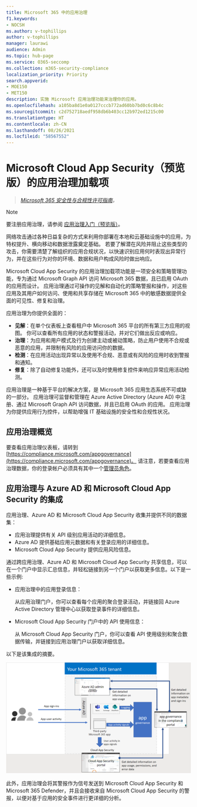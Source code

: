 ```yaml
---
title: Microsoft 365 中的应用治理
f1.keywords:
- NOCSH
ms.author: v-tophillips
author: v-tophillips
manager: laurawi
audience: Admin
ms.topic: hub-page
ms.service: O365-seccomp
ms.collection: m365-security-compliance
localization_priority: Priority
search.appverid:
- MOE150
- MET150
description: 实施 Microsoft 应用治理功能来治理你的应用。
ms.openlocfilehash: a105ba8d1e0a0127cccb772ad60bb7bd0c6c8b4c
ms.sourcegitcommit: c2d752718aedf958db6b403cc12b972ed1215c00
ms.translationtype: HT
ms.contentlocale: zh-CN
ms.lasthandoff: 08/26/2021
ms.locfileid: "58567552"
---
```

# <a name="app-governance-add-on-to-microsoft-cloud-app-security-in-preview"></a>Microsoft Cloud App Security（预览版）的应用治理加载项

>*[Microsoft 365 安全性与合规性许可指南](https://aka.ms/ComplianceSD)。*

> [!NOTE]
> 要注册应用治理，请参阅 [应用治理入门（预览版）](app-governance-get-started.md)。

网络攻击通过各种日益复杂的方式来利用你部署在本地和云基础设施中的应用，为特权提升、横向移动和数据泄露奠定基础。 若要了解潜在风险并阻止这些类型的攻击，你需要清楚了解组织的应用合规状况，以快速识别应用何时表现出异常行为，并在这些行为对你的环境、数据和用户构成风险时做出响应。

Microsoft Cloud App Security 的应用治理加载项功能是一项安全和策略管理功能，专为通过 Microsoft Graph API 访问 Microsoft 365 数据，且已启用 OAuth 的应用而设计。 应用治理通过可操作的见解和自动化的策略警报和操作，对这些应用及其用户如何访问、使用和共享存储在 Microsoft 365 中的敏感数据提供全面的可见性、修复和治理。

<!--
The scale of ongoing cybersecurity incidents affecting large enterprises and smaller businesses highlights the dangers of supply chain attacks and the need to strengthen the security and compliance posture of every organization. Accelerated cloud adoption with Microsoft 365 and its rich application ecosystem are constantly growing. Attackers are gaining organizational footholds through applications because:

- Users are typically unaware of the risks when consenting to the use of applications. 
- App developers and independent software vendors (ISVs) do not yet have Security Development Lifecycle (SDL) best practices in place to address attacker techniques.
-->

应用治理为你提供全面的：

- **见解**：在单个仪表板上查看租户中 Microsoft 365 平台的所有第三方应用的视图。 你可以查看所有应用的状态和警报活动，并对它们做出反应或响应。
- **治理**：为应用和用户模式及行为创建主动或被动策略，防止用户使用不合规或恶意的应用，并限制有风险的应用访问你的数据。
- **检测**：在应用活动出现异常以及使用不合规、恶意或有风险的应用时收到警报和通知。
- **修复**：除了自动修复功能外，还可以及时使用修复控件来响应异常应用活动检测。

应用治理是一种基于平台的解决方案，是 Microsoft 365 应用生态系统不可或缺的一部分。 应用治理可监督和管理在 Azure Active Directory (Azure AD) 中注册、通过 Microsoft Graph API 访问数据，并且已启用 OAuth 的应用。 应用治理为你提供应用行为控件，以帮助增强 IT 基础设施的安全性和合规性状况。

## <a name="a-first-glimpse-at-app-governance"></a>应用治理概览

要查看应用治理仪表板，请转到 [https://compliance.microsoft.com/appgovernance](https://compliance.microsoft.com/appgovernance)。 请注意，若要查看应用治理数据，你的登录帐户必须具有其中一个[管理员角色](app-governance-get-started.md#administrator-roles)。

## <a name="app-governance-integration-with-azure-ad-and-microsoft-cloud-app-security"></a>应用治理与 Azure AD 和 Microsoft Cloud App Security 的集成

应用治理、Azure AD 和 Microsoft Cloud App Security 收集并提供不同的数据集：

- 应用治理提供有关 API 级别应用活动的详细信息。
- Azure AD 提供基础应用元数据和有关登录应用的详细信息。
- Microsoft Cloud App Security 提供应用风险信息。

通过跨应用治理、Azure AD 和 Microsoft Cloud App Security 共享信息，可以在一个门户中显示汇总信息，并轻松链接到另一个门户以获取更多信息。以下是一些示例:

- 应用治理中的应用登录信息：

  从应用治理门户，你可以查看每个应用的聚合登录活动，并链接回 Azure Active Directory 管理中心以获取登录事件的详细信息。

<!--
- App API usage information in the Azure Active Directory admin center:

  From the Azure Active Directory admin center, you can see the aggregated app usage information and link to the app governance portal for the details of app usage.
-->
- Microsoft Cloud App Security 门户中的 API 使用信息：

  从 Microsoft Cloud App Security 门户，你可以查看 API 使用级别和聚合数据传输，并链接到应用治理门户以获取详细信息。

以下是该集成的摘要。

![应用治理与 Azure AD 和 Microsoft Cloud App Security 的集成。](..\media\manage-app-protection-governance\mapg-integration.png)

此外，应用治理会将其警报作为信号发送到 Microsoft Cloud App Security 和 Microsoft 365 Defender，并且会接收来自 Microsoft Cloud App Security 的警报，以便对基于应用的安全事件进行更详细的分析。

<!--
Integration of alerts with MCAS and M365 Defender
Azure AD IP detections in progress to surface in M365 Defender

## Integration with Azure AD

**Feedback from Anand:** We should add some details on how MAPG works with M365 Defender (previously MTP). Also, we should highlight the integration with MCAS and AAD.

Key cross-reference resources:

- [What is application management in Azure Active Directory](https://docs.microsoft.com/azure/active-directory/manage-apps/what-is-application-management)
- [Common application management scenarios for Azure Active Directory (especially scenarios 3-4)](https://docs.microsoft.com/cloud-app-security/monitor-alerts)
- [Azure Active Directory Identity Governance documentation](https://docs.microsoft.com/azure/active-directory/governance/)
- [Managing access to apps using Azure AD](https://docs.microsoft.com/azure/active-directory/manage-apps/what-is-access-management)

## Integration with Microsoft Cloud App Security

Key cross-reference resources:

- [Cloud App Security anomaly detection alerts investigation guide](https://docs.microsoft.com/cloud-app-security/investigate-anomaly-alerts#unusual-addition-of-credentials-to-an-oauth-app)
- [Monitor alerts raised in Cloud App Security](https://docs.microsoft.com/cloud-app-security/monitor-alerts)
- [Control which third-party cloud OAuth apps get permissions](https://docs.microsoft.com/cloud-app-security/manage-app-permissions)

-->
